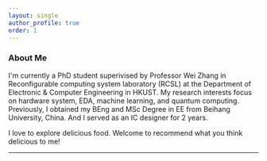 ```yaml
---
layout: single
author_profile: true
order: 1
---
```

### About Me

I'm currently a PhD student superivised by Professor Wei Zhang in Reconfigurable computing system laboratory (RCSL) at the Department of Electronic & Computer Engineering in HKUST. My research interests focus on hardware system, EDA, machine learning, and quantum computing.
Previously, I obtained my BEng and MSc Degree in EE from Beihang University, China. And I served as an IC designer for 2 years.

I love to explore delicious food. Welcome to recommend what you think delicious to me!

___


